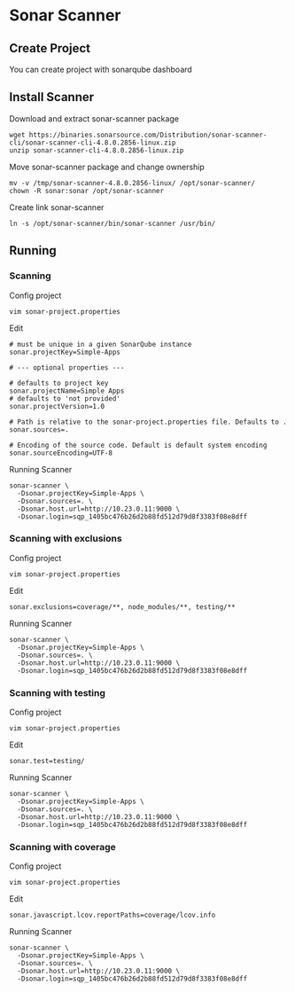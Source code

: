 # Sonar Scanner 

## Create Project
You can create project with sonarqube dashboard

## Install Scanner
Download and extract sonar-scanner package
```
wget https://binaries.sonarsource.com/Distribution/sonar-scanner-cli/sonar-scanner-cli-4.8.0.2856-linux.zip
unzip sonar-scanner-cli-4.8.0.2856-linux.zip
```

Move sonar-scanner package and change ownership
```
mv -v /tmp/sonar-scanner-4.8.0.2856-linux/ /opt/sonar-scanner/
chown -R sonar:sonar /opt/sonar-scanner 
```

Create link sonar-scanner
```
ln -s /opt/sonar-scanner/bin/sonar-scanner /usr/bin/
```

## Running
### Scanning
Config project
```
vim sonar-project.properties
```

Edit
```
# must be unique in a given SonarQube instance
sonar.projectKey=Simple-Apps

# --- optional properties ---

# defaults to project key
sonar.projectName=Simple Apps
# defaults to 'not provided'
sonar.projectVersion=1.0
 
# Path is relative to the sonar-project.properties file. Defaults to .
sonar.sources=.
 
# Encoding of the source code. Default is default system encoding
sonar.sourceEncoding=UTF-8
```

Running Scanner
```
sonar-scanner \
  -Dsonar.projectKey=Simple-Apps \
  -Dsonar.sources=. \
  -Dsonar.host.url=http://10.23.0.11:9000 \
  -Dsonar.login=sqp_1405bc476b26d2b88fd512d79d8f3383f08e8dff
```
### Scanning with exclusions
Config project
```
vim sonar-project.properties
```

Edit
```
sonar.exclusions=coverage/**, node_modules/**, testing/**
```

Running Scanner
```
sonar-scanner \
  -Dsonar.projectKey=Simple-Apps \
  -Dsonar.sources=. \
  -Dsonar.host.url=http://10.23.0.11:9000 \
  -Dsonar.login=sqp_1405bc476b26d2b88fd512d79d8f3383f08e8dff
```

### Scanning with testing
Config project
```
vim sonar-project.properties
```

Edit
```
sonar.test=testing/
```

Running Scanner
```
sonar-scanner \
  -Dsonar.projectKey=Simple-Apps \
  -Dsonar.sources=. \
  -Dsonar.host.url=http://10.23.0.11:9000 \
  -Dsonar.login=sqp_1405bc476b26d2b88fd512d79d8f3383f08e8dff
```

### Scanning with coverage
Config project
```
vim sonar-project.properties
```

Edit
```
sonar.javascript.lcov.reportPaths=coverage/lcov.info
```

Running Scanner
```
sonar-scanner \
  -Dsonar.projectKey=Simple-Apps \
  -Dsonar.sources=. \
  -Dsonar.host.url=http://10.23.0.11:9000 \
  -Dsonar.login=sqp_1405bc476b26d2b88fd512d79d8f3383f08e8dff
```